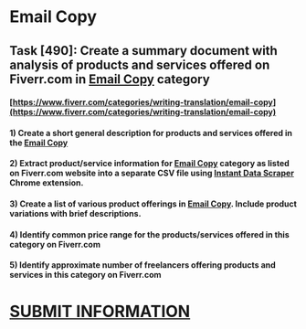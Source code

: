 # Email Copy
## Task [490]: Create a summary document with analysis of products and services offered on Fiverr.com in [Email Copy](https://www.fiverr.com/categories/writing-translation/email-copy) category
#### [https://www.fiverr.com/categories/writing-translation/email-copy](https://www.fiverr.com/categories/writing-translation/email-copy)
#### 1) Create a short general description for products and services offered in the [Email Copy](https://www.fiverr.com/categories/writing-translation/email-copy)
#### 2) Extract product/service information for [Email Copy](https://www.fiverr.com/categories/writing-translation/email-copy) category as listed on Fiverr.com website into a separate CSV file using [Instant Data Scraper](https://chrome.google.com/webstore/detail/instant-data-scraper/ofaokhiedipichpaobibbnahnkdoiiah) Chrome extension.
#### 3) Create a list of various product offerings in [Email Copy](https://www.fiverr.com/categories/writing-translation/email-copy). Include product variations with brief descriptions.
#### 4) Identify common price range for the products/services offered in this category on Fiverr.com
#### 5) Identify approximate number of freelancers offering products and services in this category on Fiverr.com

# [SUBMIT INFORMATION](https://forms.office.com/r/8AEKjkLxKG)
